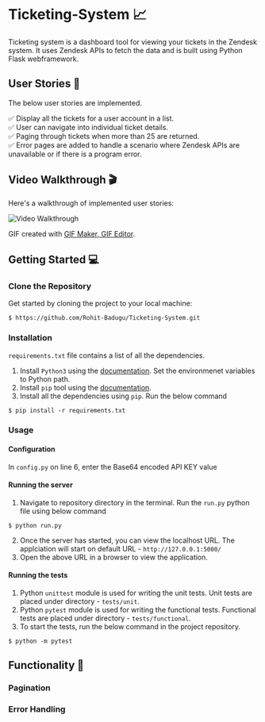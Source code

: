 # Ticketing-System 📈
Ticketing system is a dashboard tool for viewing your tickets in the Zendesk system. It uses Zendesk APIs to fetch the data and is built using Python Flask webframework.

## User Stories :dart:
The below user stories are implemented.

:white_check_mark: Display all the tickets for a user account in a list. <br />
:white_check_mark: User can navigate into individual ticket details. <br />
:white_check_mark: Paging through tickets when more than 25 are returned. <br />
:white_check_mark: Error pages are added to handle a scenario where Zendesk APIs are unavailable or if there is a program error. <br />

## Video Walkthrough :clapper:

Here's a walkthrough of implemented user stories:

<img src='walkthrough.gif' title='Video Walkthrough' width='' alt='Video Walkthrough' />

GIF created with [GIF Maker, GIF Editor](https://play.google.com/store/apps/details?id=com.media.zatashima.studio&hl=en_US&gl=US).

## Getting Started 💻

### Clone the Repository 

Get started by cloning the project to your local machine:

```
$ https://github.com/Rohit-Badugu/Ticketing-System.git
```

### Installation
```requirements.txt``` file contains a list of all the dependencies. 
1. Install `Python3` using the [documentation](https://www.python.org/downloads/). Set the environmenet variables to Python path.
2. Install `pip` tool using the [documentation](https://pip.pypa.io/en/stable/installation/).
3. Install all the dependencies using `pip`. Run the below command
```
$ pip install -r requirements.txt
```

### Usage
#### Configuration
In `config.py` on line 6, enter the Base64 encoded API KEY value

#### Running the server
1. Navigate to repository directory in the terminal. Run the `run.py` python file using below command
```
$ python run.py
```
2. Once the server has started, you can view the localhost URL. The applciation will start on default URL - `http://127.0.0.1:5000/`
3. Open the above URL in a browser to view the application.

#### Running the tests
1. Python `unittest` module is used for writing the unit tests. Unit tests are placed under directory - `tests/unit`.
2. Python `pytest` module is used for writing the functional tests. Functional tests are placed under directory - `tests/functional`.
3. To start the tests, run the below command in the project repository.
```
$ python -m pytest
```

## Functionality :rocket:
### Pagination
### Error Handling

